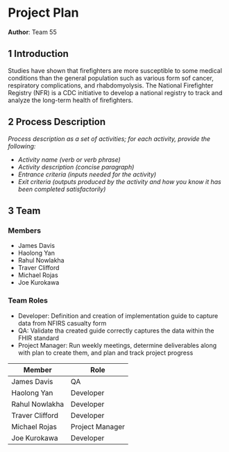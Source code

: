 # Project Plan


**Author**: Team 55

## 1 Introduction

Studies have shown that firefighters are more susceptible to some medical conditions than the general population such as various form sof cancer, respiratory complications, and rhabdomyolysis.  The National Firefighter Registry (NFR) is a CDC initiative to develop a national registry to track and analyze the long-term health of firefighters.

## 2 Process Description

*Process description as a set of activities; for each activity, provide the following:*

- *Activity name (verb or verb phrase)*
- *Activity description (concise paragraph)*
- *Entrance criteria (inputs needed for the activity)*
- *Exit criteria (outputs produced by the activity and how you know it has been completed satisfactorily)*

## 3 Team

### Members

- James Davis
- Haolong Yan
- Rahul Nowlakha
- Traver Clifford
- Michael Rojas
- Joe Kurokawa

### Team Roles
- Developer: Definition and creation of implementation guide to capture data from NFIRS casualty form
- QA: Validate tha created guide correctly captures the data within the FHIR standard
- Project Manager: Run weekly meetings, determine deliverables along with plan to create them, and plan and track project progress

| Member | Role |
| ------ | ---- |
| James Davis | QA |
| Haolong Yan | Developer |
| Rahul Nowlakha | Developer |
| Traver Clifford | Developer |
| Michael Rojas | Project Manager |
| Joe Kurokawa | Developer |
